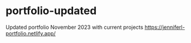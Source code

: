 # portfolio-updated

Updated portfolio November 2023 with current projects 
https://jenniferl-portfolio.netlify.app/
